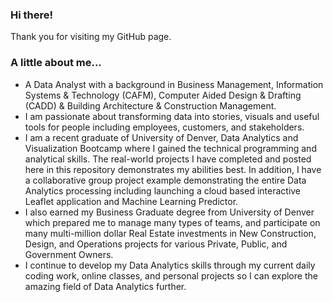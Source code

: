 ###  Hi there!   
Thank you for visiting my GitHub page.   
###  A little about me...
  - A Data Analyst with a background in Business Management,  Information Systems & Technology (CAFM), Computer Aided Design & Drafting (CADD) & Building Architecture & Construction Management.  
  - I am passionate about transforming data into stories, visuals and useful tools for people including employees, customers, and stakeholders.   
  - I am a recent graduate of University of Denver, Data Analytics and Visualization Bootcamp where I gained the technical programming and analytical skills.  The real-world projects I have completed and posted here in this repository demonstrates my abilities best.    In addition, I have a collaborative group project example demonstrating the entire Data Analytics processing including launching a cloud based interactive Leaflet application and Machine Learning Predictor. 
  - I also earned my Business Graduate degree from University of Denver which prepared me to manage many types of teams, and participate on many multi-million dollar Real Estate investments in New Construction, Design, and Operations projects for various Private, Public, and Government Owners.         
  - I continue to develop my Data Analytics skills through my current daily coding work, online classes, and personal projects so I can explore the amazing field of Data Analytics further.    
